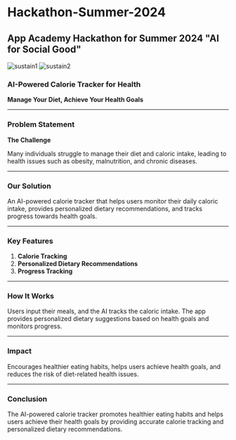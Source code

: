 # Hackathon-Summer-2024
## App Academy Hackathon for Summer 2024 "AI for Social Good"
![sustain1](https://github.com/user-attachments/assets/07624be7-62dc-4374-aacb-6a1a785f4898)
![sustain2](https://github.com/user-attachments/assets/8d0e4768-7ec7-4308-9083-3f6a75409f60)

### AI-Powered Calorie Tracker for Health
**Manage Your Diet, Achieve Your Health Goals**

---

### Problem Statement
**The Challenge**

Many individuals struggle to manage their diet and caloric intake, leading to health issues such as obesity, malnutrition, and chronic diseases.

---

### Our Solution
An AI-powered calorie tracker that helps users monitor their daily caloric intake, provides personalized dietary recommendations, and tracks progress towards health goals.

---

### Key Features
1. **Calorie Tracking**
2. **Personalized Dietary Recommendations**
3. **Progress Tracking**

---

### How It Works
Users input their meals, and the AI tracks the caloric intake. The app provides personalized dietary suggestions based on health goals and monitors progress.

---

### Impact
Encourages healthier eating habits, helps users achieve health goals, and reduces the risk of diet-related health issues.

---

### Conclusion
The AI-powered calorie tracker promotes healthier eating habits and helps users achieve their health goals by providing accurate calorie tracking and personalized dietary recommendations.
